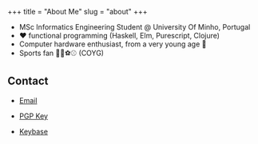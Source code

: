 +++
title = "About Me"
slug = "about"
+++

* MSc Informatics Engineering Student @ University Of Minho, Portugal
* ❤️ functional programming (Haskell, Elm, Purescript, Clojure)
* Computer hardware enthusiast, from a very young age 🔧
* Sports fan 🏀🏈⚽️⚾️ (COYG)

## Contact

* [Email](mailto:jbernardoddc@gmail.com) 

* [PGP Key](https://keybase.io/bernas/pgp_keys.asc?fingerprint=1b015dfef4b5756ae299463a7b024b2d124bf2dc)

* [Keybase](https://keybase.io/bernas)
